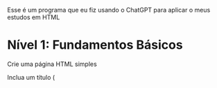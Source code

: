 Esse é um programa que eu fiz usando o ChatGPT para aplicar o meus estudos em HTML

# Nível 1: Fundamentos Básicos
Crie uma página HTML simples

Inclua um título (<title>).
Adicione um cabeçalho (<h1>) com o nome "Minha Primeira Página".
Escreva um parágrafo (<p>) descrevendo o que você está aprendendo.
Objetivo: Aprender a estruturar uma página básica.
Lista de Tarefas

Crie uma lista não ordenada (<ul>) com três itens representando tarefas diárias.
Adicione uma lista ordenada (<ol>) com passos para executar uma dessas tarefas.
Objetivo: Praticar listas em HTML.
Imagem e Link

Adicione uma imagem à sua página usando a tag <img> (use qualquer URL de imagem pública).
Adicione um link (<a>) que redirecione para seu site favorito.
Objetivo: Aprender a inserir imagens e links.

# Nível 2: Estrutura Avançada
Criação de Formulários

Crie um formulário com os seguintes campos:
Nome (input de texto)
E-mail (input de tipo email)
Mensagem (textarea)
Um botão de envio.
Objetivo: Entender os fundamentos de formulários em HTML.
Tabelas Simples

Crie uma tabela que exiba uma grade horária (ex.: Segunda a Sexta, manhã, tarde, noite).
Inclua um cabeçalho para a tabela (<thead>) e corpo da tabela (<tbody>).
Objetivo: Praticar a criação e formatação de tabelas.
Estrutura de Navegação

Crie um menu de navegação simples com links para seções fictícias, como "Home", "Sobre" e "Contato".
Use a tag <nav> e estilize os links com classes ou IDs.
Objetivo: Aprender sobre navegação em páginas web.

# Nível 3: Interatividade e Semântica
Página com Links Internos

Crie uma página com várias seções e adicione links que levem diretamente a cada seção (ancoras).
Inclua uma seção "Voltar ao topo".
Objetivo: Aprender links internos e navegação dentro da página.
Criação de um Formulário Mais Completo

Adicione:
Um campo de seleção (<select>) com diferentes opções.
Um campo de checkbox para aceitar termos e condições.
Um botão de reset.
Objetivo: Explorar diferentes tipos de entradas de formulário.
Layout com Divs e Classes

Crie uma página dividida em três seções horizontais:
Cabeçalho no topo.
Corpo dividido em duas colunas.
Rodapé.
Use <div> com classes para organizar as seções.
Objetivo: Praticar a estruturação de layouts com divisões.

# Nível 4: Mini-Projetos
Criação de um Portfólio Simples

Estruture uma página para exibir informações fictícias:
Foto de perfil.
Descrição pessoal.
Projetos realizados (use uma lista ou tabela).
Link para entrar em contato.
Objetivo: Aplicar conceitos aprendidos em um projeto simples.
Página de Produto

Crie uma página que descreva um produto fictício:
Adicione imagens, descrição, preço e um botão "Comprar agora".
Inclua um formulário de feedback sobre o produto.
Objetivo: Trabalhar com estrutura de páginas mais complexas.
Landing Page Simples

Desenvolva uma landing page para um evento fictício:
Inclua seções para "Sobre o Evento", "Agenda", "Inscrição" e "Contato".
Adicione links internos para cada seção.
Objetivo: Construir uma página com múltiplas seções e navegação.

# Nível 5: Integração
Simule uma Página Responsiva

Use apenas HTML para estruturar uma página que possa ser estilizada mais tarde.
Divida em seções como cabeçalho, conteúdo principal e rodapé.
Objetivo: Preparar para integrar CSS em páginas HTML.
Criação de uma Página Multi-Páginas

Crie um conjunto de 3 páginas interligadas:
Página inicial.
Página "Sobre".
Página "Contato".
Adicione um menu de navegação em todas as páginas.
Objetivo: Trabalhar com links entre páginas e organização de um pequeno site.
Simule um Blog

Crie uma página de blog com:
Título do blog.
Lista de posts (use <article>).
Rodapé com informações de copyright.
Objetivo: Trabalhar com elementos semânticos como <article>, <header> e <footer>.